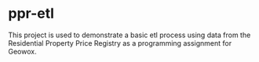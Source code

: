# ppr-etl

This project is used to demonstrate a basic etl process using data from the Residential Property Price Registry as a programming assignment for Geowox.